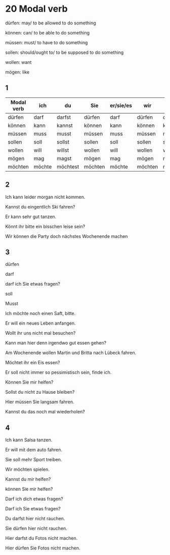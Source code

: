 # 20 Modal verb

dürfen: may/ to be allowed to do something

können: can/ to be able to do something

müssen: must/ to have to do something

sollen: should/ought to/ to be supposed to do something

wollen: want

mögen: like

## 1

|Modal verb|ich|du|Sie|er/sie/es|wir|ihr|Sie|sie|
|-|-|-|-|-|-|-|-|-|
|dürfen|darf|darfst|dürfen|darf|dürfen|dürft|dürfen|dürfen|
|können|kann|kannst|können|kann|können|könnt|können|können|
|müssen|muss|musst|müssen|muss|müssen|müsst|müssen|müssen|
|sollen|soll|sollst|sollen|soll|sollen|sollt|sollen|sollen|
|wollen|will|willst|wollen|will|wollen|wollt|wollen|wollen|
|mögen|mag|magst|mögen|mag|mögen|mögt|mögen|mögen|
|möchten|möchte|möchtest|möchten|möchte|möchten|möchtet|möchten|möchten|

## 2

Ich kann leider morgan nicht kommen.

Kannst du eingentlich Ski fahren?

Er kann sehr gut tanzen.

Könnt ihr bitte ein bisschen leise sein?

Wir können die Party doch nächstes Wochenende machen

## 3

dürfen

darf

darf ich Sie etwas fragen?

soll

Musst

Ich möchte noch einen Saft, bitte.

Er will ein neues Leben anfangen.

Wollt ihr uns nicht mal besuchen?

Kann man hier denn irgendwo gut essen gehen?

Am Wochenende wollen Martin und Britta nach Lübeck fahren.

Möchtet ihr ein Eis essen?

Er soll nicht immer so pessimistisch sein, finde ich.

Können Sie mir helfen?

Sollst du nicht zu Hause bleiben?

Hier müssen Sie langsam fahren.

Kannst du das noch mal wiederholen?

## 4

Ich kann Salsa tanzen.

Er will mit dem auto fahren.

Sie soll mehr Sport treiben.

Wir möchten spielen.

Kannst du mir helfen?

können Sie mir helfen?

Darf ich dich etwas fragen?

Darf ich Sie etwas fragen?

Du darfst hier nicht rauchen.

Sie dürfen hier nicht rauchen.

Hier darfst du Fotos nicht machen.

Hier dürfen Sie Fotos nicht machen.
